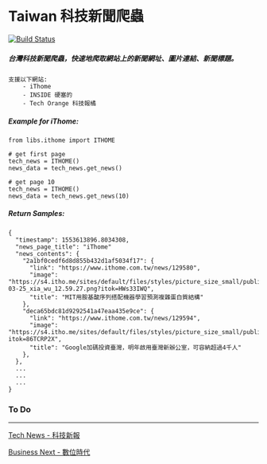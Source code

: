 # Taiwan 科技新聞爬蟲
[![Build Status](https://travis-ci.org/WisChang005/technews_tw.svg?branch=master)](https://travis-ci.org/WisChang005/technews_tw)

##### 台灣科技新聞爬蟲，快速地爬取網站上的新聞網址、圖片連結、新聞標題。
```
支援以下網站:
    - iThome
    - INSIDE 硬塞的
    - Tech Orange 科技報橘
```

##### Example for iThome:
```
from libs.ithome import ITHOME

# get first page
tech_news = ITHOME()
news_data = tech_news.get_news()

# get page 10
tech_news = ITHOME()
news_data = tech_news.get_news(10)
```

##### Return Samples:
```
{
  "timestamp": 1553613896.8034308,
  "news_page_title": "iThome"
  "news_contents": {
    "2a1bf0cedf6d8d855b432d1af5034f17": {
      "link": "https://www.ithome.com.tw/news/129580",
      "image": "https://s4.itho.me/sites/default/files/styles/picture_size_small/public/field/image/ying_mu_kuai_zhao_2019-03-25_xia_wu_12.59.27.png?itok=HWs33IWQ",
      "title": "MIT用胺基酸序列搭配機器學習預測複雜蛋白質結構"
    },
    "deca65bdc81d9292541a47eaa435e9ce": {
      "link": "https://www.ithome.com.tw/news/129594",
      "image": "https://s4.itho.me/sites/default/files/styles/picture_size_small/public/field/image/google2_she_ying_huang_yu_yun_.jpg?itok=86TCRP2X",
      "title": "Google加碼投資臺灣，明年啟用臺灣新辦公室，可容納超過4千人"
    },
  },
  ...
  ...
  ...
}
```


### To Do
------------
[Tech News - 科技新報](https://technews.tw/)

[Business Next - 數位時代](https://www.bnext.com.tw/)

